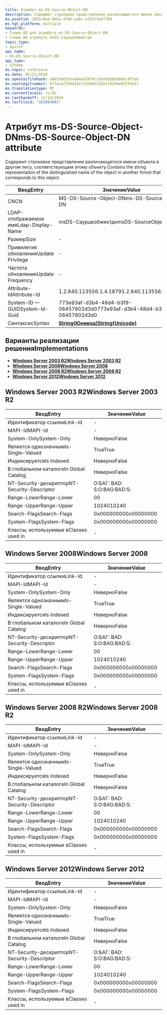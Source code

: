 ```yaml
---
title: Атрибут ms-DS-Source-Object-DN
description: Содержит строковое представление различающегося имени объекта в другом лесу, соответствующем этому объекту.
ms.assetid: 2955c6ed-068a-47bb-aabc-e335f5ad7709
ms.tgt_platform: multiple
keywords:
- Схема AD для атрибута ms-DS-Source-Object-DN
- Схема AD атрибута msDS-Саурцеобжектдн
topic_type:
- apiref
api_name:
- ms-DS-Source-Object-DN
api_type:
- Schema
ms.topic: reference
ms.date: 05/31/2018
ms.openlocfilehash: a9853dd37ead84e638f9ccb5e928b6d86bc9f5ab
ms.sourcegitcommit: b77ace27b0432e7cd3863191b11926be032fbe2f
ms.translationtype: MT
ms.contentlocale: ru-RU
ms.lasthandoff: 12/14/2020
ms.locfileid: "103893802"
---
```

# <a name="ms-ds-source-object-dn-attribute"></a><span data-ttu-id="9aa70-105">Атрибут ms-DS-Source-Object-DN</span><span class="sxs-lookup"><span data-stu-id="9aa70-105">ms-DS-Source-Object-DN attribute</span></span>

<span data-ttu-id="9aa70-106">Содержит строковое представление различающегося имени объекта в другом лесу, соответствующем этому объекту.</span><span class="sxs-lookup"><span data-stu-id="9aa70-106">Contains the string representation of the distinguished name of the object in another forest that corresponds to this object.</span></span>



| <span data-ttu-id="9aa70-107">Ввод</span><span class="sxs-lookup"><span data-stu-id="9aa70-107">Entry</span></span> | <span data-ttu-id="9aa70-108">Значение</span><span class="sxs-lookup"><span data-stu-id="9aa70-108">Value</span></span> |
|-------------------|---------------------------------------------|
| <span data-ttu-id="9aa70-109">CN</span><span class="sxs-lookup"><span data-stu-id="9aa70-109">CN</span></span>                | <span data-ttu-id="9aa70-110">MS-DS-Source-Object-DN</span><span class="sxs-lookup"><span data-stu-id="9aa70-110">ms-DS-Source-Object-DN</span></span>                      |
| <span data-ttu-id="9aa70-111">LDAP-отображаемое имя</span><span class="sxs-lookup"><span data-stu-id="9aa70-111">Ldap-Display-Name</span></span> | <span data-ttu-id="9aa70-112">msDS-Саурцеобжектдн</span><span class="sxs-lookup"><span data-stu-id="9aa70-112">msDS-SourceObjectDN</span></span>                         |
| <span data-ttu-id="9aa70-113">Размер</span><span class="sxs-lookup"><span data-stu-id="9aa70-113">Size</span></span>              | \-                                          |
| <span data-ttu-id="9aa70-114">Привилегия обновления</span><span class="sxs-lookup"><span data-stu-id="9aa70-114">Update Privilege</span></span>  | \-                                          |
| <span data-ttu-id="9aa70-115">Частота обновления</span><span class="sxs-lookup"><span data-stu-id="9aa70-115">Update Frequency</span></span>  | \-                                          |
| <span data-ttu-id="9aa70-116">Attribute-Id</span><span class="sxs-lookup"><span data-stu-id="9aa70-116">Attribute-Id</span></span>      | <span data-ttu-id="9aa70-117">1.2.840.113556.1.4.1879</span><span class="sxs-lookup"><span data-stu-id="9aa70-117">1.2.840.113556.1.4.1879</span></span>                     |
| <span data-ttu-id="9aa70-118">System-ID — GUID</span><span class="sxs-lookup"><span data-stu-id="9aa70-118">System-Id-Guid</span></span>    | <span data-ttu-id="9aa70-119">773e93af-d3b4-48d4-b3f9-06457602d3d0</span><span class="sxs-lookup"><span data-stu-id="9aa70-119">773e93af-d3b4-48d4-b3f9-06457602d3d0</span></span>        |
| <span data-ttu-id="9aa70-120">Синтаксис</span><span class="sxs-lookup"><span data-stu-id="9aa70-120">Syntax</span></span>            | [<span data-ttu-id="9aa70-121">**String(Юникод)**</span><span class="sxs-lookup"><span data-stu-id="9aa70-121">**String(Unicode)**</span></span>](s-string-unicode.md) |



## <a name="implementations"></a><span data-ttu-id="9aa70-122">Варианты реализации решения</span><span class="sxs-lookup"><span data-stu-id="9aa70-122">Implementations</span></span>

-   [<span data-ttu-id="9aa70-123">**Windows Server 2003 R2**</span><span class="sxs-lookup"><span data-stu-id="9aa70-123">**Windows Server 2003 R2**</span></span>](#windows-server-2003-r2)
-   [<span data-ttu-id="9aa70-124">**Windows Server 2008**</span><span class="sxs-lookup"><span data-stu-id="9aa70-124">**Windows Server 2008**</span></span>](#windows-server-2008)
-   [<span data-ttu-id="9aa70-125">**Windows Server 2008 R2**</span><span class="sxs-lookup"><span data-stu-id="9aa70-125">**Windows Server 2008 R2**</span></span>](#windows-server-2008-r2)
-   [<span data-ttu-id="9aa70-126">**Windows Server 2012**</span><span class="sxs-lookup"><span data-stu-id="9aa70-126">**Windows Server 2012**</span></span>](#windows-server-2012)

## <a name="windows-server-2003-r2"></a><span data-ttu-id="9aa70-127">Windows Server 2003 R2</span><span class="sxs-lookup"><span data-stu-id="9aa70-127">Windows Server 2003 R2</span></span>



| <span data-ttu-id="9aa70-128">Ввод</span><span class="sxs-lookup"><span data-stu-id="9aa70-128">Entry</span></span> | <span data-ttu-id="9aa70-129">Значение</span><span class="sxs-lookup"><span data-stu-id="9aa70-129">Value</span></span> |
|------------------------|--------------|
| <span data-ttu-id="9aa70-130">Идентификатор ссылки</span><span class="sxs-lookup"><span data-stu-id="9aa70-130">Link-Id</span></span>                | \-           |
| <span data-ttu-id="9aa70-131">MAPI-Id</span><span class="sxs-lookup"><span data-stu-id="9aa70-131">MAPI-Id</span></span>                | \-           |
| <span data-ttu-id="9aa70-132">System-Only</span><span class="sxs-lookup"><span data-stu-id="9aa70-132">System-Only</span></span>            | <span data-ttu-id="9aa70-133">Неверно</span><span class="sxs-lookup"><span data-stu-id="9aa70-133">False</span></span>        |
| <span data-ttu-id="9aa70-134">Является однозначным</span><span class="sxs-lookup"><span data-stu-id="9aa70-134">Is-Single-Valued</span></span>       | <span data-ttu-id="9aa70-135">True</span><span class="sxs-lookup"><span data-stu-id="9aa70-135">True</span></span>         |
| <span data-ttu-id="9aa70-136">Индексируется</span><span class="sxs-lookup"><span data-stu-id="9aa70-136">Is Indexed</span></span>             | <span data-ttu-id="9aa70-137">Неверно</span><span class="sxs-lookup"><span data-stu-id="9aa70-137">False</span></span>        |
| <span data-ttu-id="9aa70-138">В глобальном каталоге</span><span class="sxs-lookup"><span data-stu-id="9aa70-138">In Global Catalog</span></span>      | <span data-ttu-id="9aa70-139">Неверно</span><span class="sxs-lookup"><span data-stu-id="9aa70-139">False</span></span>        |
| <span data-ttu-id="9aa70-140">NT-Security-дескриптор</span><span class="sxs-lookup"><span data-stu-id="9aa70-140">NT-Security-Descriptor</span></span> | <span data-ttu-id="9aa70-141">О:БАГ: BAD: S:</span><span class="sxs-lookup"><span data-stu-id="9aa70-141">O:BAG:BAD:S:</span></span> |
| <span data-ttu-id="9aa70-142">Range-Lower</span><span class="sxs-lookup"><span data-stu-id="9aa70-142">Range-Lower</span></span>            | <span data-ttu-id="9aa70-143">0</span><span class="sxs-lookup"><span data-stu-id="9aa70-143">0</span></span>            |
| <span data-ttu-id="9aa70-144">Range-Upper</span><span class="sxs-lookup"><span data-stu-id="9aa70-144">Range-Upper</span></span>            | <span data-ttu-id="9aa70-145">10240</span><span class="sxs-lookup"><span data-stu-id="9aa70-145">10240</span></span>        |
| <span data-ttu-id="9aa70-146">Search-Flags</span><span class="sxs-lookup"><span data-stu-id="9aa70-146">Search-Flags</span></span>           | <span data-ttu-id="9aa70-147">0x00000000</span><span class="sxs-lookup"><span data-stu-id="9aa70-147">0x00000000</span></span>   |
| <span data-ttu-id="9aa70-148">System-Flags</span><span class="sxs-lookup"><span data-stu-id="9aa70-148">System-Flags</span></span>           | <span data-ttu-id="9aa70-149">0x00000000</span><span class="sxs-lookup"><span data-stu-id="9aa70-149">0x00000000</span></span>   |
| <span data-ttu-id="9aa70-150">Классы, используемые в</span><span class="sxs-lookup"><span data-stu-id="9aa70-150">Classes used in</span></span>        | \-           |



## <a name="windows-server-2008"></a><span data-ttu-id="9aa70-151">Windows Server 2008</span><span class="sxs-lookup"><span data-stu-id="9aa70-151">Windows Server 2008</span></span>



| <span data-ttu-id="9aa70-152">Ввод</span><span class="sxs-lookup"><span data-stu-id="9aa70-152">Entry</span></span> | <span data-ttu-id="9aa70-153">Значение</span><span class="sxs-lookup"><span data-stu-id="9aa70-153">Value</span></span> |
|------------------------|--------------|
| <span data-ttu-id="9aa70-154">Идентификатор ссылки</span><span class="sxs-lookup"><span data-stu-id="9aa70-154">Link-Id</span></span>                | \-           |
| <span data-ttu-id="9aa70-155">MAPI-Id</span><span class="sxs-lookup"><span data-stu-id="9aa70-155">MAPI-Id</span></span>                | \-           |
| <span data-ttu-id="9aa70-156">System-Only</span><span class="sxs-lookup"><span data-stu-id="9aa70-156">System-Only</span></span>            | <span data-ttu-id="9aa70-157">Неверно</span><span class="sxs-lookup"><span data-stu-id="9aa70-157">False</span></span>        |
| <span data-ttu-id="9aa70-158">Является однозначным</span><span class="sxs-lookup"><span data-stu-id="9aa70-158">Is-Single-Valued</span></span>       | <span data-ttu-id="9aa70-159">True</span><span class="sxs-lookup"><span data-stu-id="9aa70-159">True</span></span>         |
| <span data-ttu-id="9aa70-160">Индексируется</span><span class="sxs-lookup"><span data-stu-id="9aa70-160">Is Indexed</span></span>             | <span data-ttu-id="9aa70-161">Неверно</span><span class="sxs-lookup"><span data-stu-id="9aa70-161">False</span></span>        |
| <span data-ttu-id="9aa70-162">В глобальном каталоге</span><span class="sxs-lookup"><span data-stu-id="9aa70-162">In Global Catalog</span></span>      | <span data-ttu-id="9aa70-163">Неверно</span><span class="sxs-lookup"><span data-stu-id="9aa70-163">False</span></span>        |
| <span data-ttu-id="9aa70-164">NT-Security-дескриптор</span><span class="sxs-lookup"><span data-stu-id="9aa70-164">NT-Security-Descriptor</span></span> | <span data-ttu-id="9aa70-165">О:БАГ: BAD: S:</span><span class="sxs-lookup"><span data-stu-id="9aa70-165">O:BAG:BAD:S:</span></span> |
| <span data-ttu-id="9aa70-166">Range-Lower</span><span class="sxs-lookup"><span data-stu-id="9aa70-166">Range-Lower</span></span>            | <span data-ttu-id="9aa70-167">0</span><span class="sxs-lookup"><span data-stu-id="9aa70-167">0</span></span>            |
| <span data-ttu-id="9aa70-168">Range-Upper</span><span class="sxs-lookup"><span data-stu-id="9aa70-168">Range-Upper</span></span>            | <span data-ttu-id="9aa70-169">10240</span><span class="sxs-lookup"><span data-stu-id="9aa70-169">10240</span></span>        |
| <span data-ttu-id="9aa70-170">Search-Flags</span><span class="sxs-lookup"><span data-stu-id="9aa70-170">Search-Flags</span></span>           | <span data-ttu-id="9aa70-171">0x00000000</span><span class="sxs-lookup"><span data-stu-id="9aa70-171">0x00000000</span></span>   |
| <span data-ttu-id="9aa70-172">System-Flags</span><span class="sxs-lookup"><span data-stu-id="9aa70-172">System-Flags</span></span>           | <span data-ttu-id="9aa70-173">0x00000000</span><span class="sxs-lookup"><span data-stu-id="9aa70-173">0x00000000</span></span>   |
| <span data-ttu-id="9aa70-174">Классы, используемые в</span><span class="sxs-lookup"><span data-stu-id="9aa70-174">Classes used in</span></span>        | \-           |



## <a name="windows-server-2008-r2"></a><span data-ttu-id="9aa70-175">Windows Server 2008 R2</span><span class="sxs-lookup"><span data-stu-id="9aa70-175">Windows Server 2008 R2</span></span>



| <span data-ttu-id="9aa70-176">Ввод</span><span class="sxs-lookup"><span data-stu-id="9aa70-176">Entry</span></span> | <span data-ttu-id="9aa70-177">Значение</span><span class="sxs-lookup"><span data-stu-id="9aa70-177">Value</span></span> |
|------------------------|--------------|
| <span data-ttu-id="9aa70-178">Идентификатор ссылки</span><span class="sxs-lookup"><span data-stu-id="9aa70-178">Link-Id</span></span>                | \-           |
| <span data-ttu-id="9aa70-179">MAPI-Id</span><span class="sxs-lookup"><span data-stu-id="9aa70-179">MAPI-Id</span></span>                | \-           |
| <span data-ttu-id="9aa70-180">System-Only</span><span class="sxs-lookup"><span data-stu-id="9aa70-180">System-Only</span></span>            | <span data-ttu-id="9aa70-181">Неверно</span><span class="sxs-lookup"><span data-stu-id="9aa70-181">False</span></span>        |
| <span data-ttu-id="9aa70-182">Является однозначным</span><span class="sxs-lookup"><span data-stu-id="9aa70-182">Is-Single-Valued</span></span>       | <span data-ttu-id="9aa70-183">True</span><span class="sxs-lookup"><span data-stu-id="9aa70-183">True</span></span>         |
| <span data-ttu-id="9aa70-184">Индексируется</span><span class="sxs-lookup"><span data-stu-id="9aa70-184">Is Indexed</span></span>             | <span data-ttu-id="9aa70-185">Неверно</span><span class="sxs-lookup"><span data-stu-id="9aa70-185">False</span></span>        |
| <span data-ttu-id="9aa70-186">В глобальном каталоге</span><span class="sxs-lookup"><span data-stu-id="9aa70-186">In Global Catalog</span></span>      | <span data-ttu-id="9aa70-187">Неверно</span><span class="sxs-lookup"><span data-stu-id="9aa70-187">False</span></span>        |
| <span data-ttu-id="9aa70-188">NT-Security-дескриптор</span><span class="sxs-lookup"><span data-stu-id="9aa70-188">NT-Security-Descriptor</span></span> | <span data-ttu-id="9aa70-189">О:БАГ: BAD: S:</span><span class="sxs-lookup"><span data-stu-id="9aa70-189">O:BAG:BAD:S:</span></span> |
| <span data-ttu-id="9aa70-190">Range-Lower</span><span class="sxs-lookup"><span data-stu-id="9aa70-190">Range-Lower</span></span>            | <span data-ttu-id="9aa70-191">0</span><span class="sxs-lookup"><span data-stu-id="9aa70-191">0</span></span>            |
| <span data-ttu-id="9aa70-192">Range-Upper</span><span class="sxs-lookup"><span data-stu-id="9aa70-192">Range-Upper</span></span>            | <span data-ttu-id="9aa70-193">10240</span><span class="sxs-lookup"><span data-stu-id="9aa70-193">10240</span></span>        |
| <span data-ttu-id="9aa70-194">Search-Flags</span><span class="sxs-lookup"><span data-stu-id="9aa70-194">Search-Flags</span></span>           | <span data-ttu-id="9aa70-195">0x00000000</span><span class="sxs-lookup"><span data-stu-id="9aa70-195">0x00000000</span></span>   |
| <span data-ttu-id="9aa70-196">System-Flags</span><span class="sxs-lookup"><span data-stu-id="9aa70-196">System-Flags</span></span>           | <span data-ttu-id="9aa70-197">0x00000000</span><span class="sxs-lookup"><span data-stu-id="9aa70-197">0x00000000</span></span>   |
| <span data-ttu-id="9aa70-198">Классы, используемые в</span><span class="sxs-lookup"><span data-stu-id="9aa70-198">Classes used in</span></span>        | \-           |



## <a name="windows-server-2012"></a><span data-ttu-id="9aa70-199">Windows Server 2012</span><span class="sxs-lookup"><span data-stu-id="9aa70-199">Windows Server 2012</span></span>



| <span data-ttu-id="9aa70-200">Ввод</span><span class="sxs-lookup"><span data-stu-id="9aa70-200">Entry</span></span> | <span data-ttu-id="9aa70-201">Значение</span><span class="sxs-lookup"><span data-stu-id="9aa70-201">Value</span></span> |
|------------------------|--------------|
| <span data-ttu-id="9aa70-202">Идентификатор ссылки</span><span class="sxs-lookup"><span data-stu-id="9aa70-202">Link-Id</span></span>                | \-           |
| <span data-ttu-id="9aa70-203">MAPI-Id</span><span class="sxs-lookup"><span data-stu-id="9aa70-203">MAPI-Id</span></span>                | \-           |
| <span data-ttu-id="9aa70-204">System-Only</span><span class="sxs-lookup"><span data-stu-id="9aa70-204">System-Only</span></span>            | <span data-ttu-id="9aa70-205">Неверно</span><span class="sxs-lookup"><span data-stu-id="9aa70-205">False</span></span>        |
| <span data-ttu-id="9aa70-206">Является однозначным</span><span class="sxs-lookup"><span data-stu-id="9aa70-206">Is-Single-Valued</span></span>       | <span data-ttu-id="9aa70-207">True</span><span class="sxs-lookup"><span data-stu-id="9aa70-207">True</span></span>         |
| <span data-ttu-id="9aa70-208">Индексируется</span><span class="sxs-lookup"><span data-stu-id="9aa70-208">Is Indexed</span></span>             | <span data-ttu-id="9aa70-209">Неверно</span><span class="sxs-lookup"><span data-stu-id="9aa70-209">False</span></span>        |
| <span data-ttu-id="9aa70-210">В глобальном каталоге</span><span class="sxs-lookup"><span data-stu-id="9aa70-210">In Global Catalog</span></span>      | <span data-ttu-id="9aa70-211">Неверно</span><span class="sxs-lookup"><span data-stu-id="9aa70-211">False</span></span>        |
| <span data-ttu-id="9aa70-212">NT-Security-дескриптор</span><span class="sxs-lookup"><span data-stu-id="9aa70-212">NT-Security-Descriptor</span></span> | <span data-ttu-id="9aa70-213">О:БАГ: BAD: S:</span><span class="sxs-lookup"><span data-stu-id="9aa70-213">O:BAG:BAD:S:</span></span> |
| <span data-ttu-id="9aa70-214">Range-Lower</span><span class="sxs-lookup"><span data-stu-id="9aa70-214">Range-Lower</span></span>            | <span data-ttu-id="9aa70-215">0</span><span class="sxs-lookup"><span data-stu-id="9aa70-215">0</span></span>            |
| <span data-ttu-id="9aa70-216">Range-Upper</span><span class="sxs-lookup"><span data-stu-id="9aa70-216">Range-Upper</span></span>            | <span data-ttu-id="9aa70-217">10240</span><span class="sxs-lookup"><span data-stu-id="9aa70-217">10240</span></span>        |
| <span data-ttu-id="9aa70-218">Search-Flags</span><span class="sxs-lookup"><span data-stu-id="9aa70-218">Search-Flags</span></span>           | <span data-ttu-id="9aa70-219">0x00000000</span><span class="sxs-lookup"><span data-stu-id="9aa70-219">0x00000000</span></span>   |
| <span data-ttu-id="9aa70-220">System-Flags</span><span class="sxs-lookup"><span data-stu-id="9aa70-220">System-Flags</span></span>           | <span data-ttu-id="9aa70-221">0x00000000</span><span class="sxs-lookup"><span data-stu-id="9aa70-221">0x00000000</span></span>   |
| <span data-ttu-id="9aa70-222">Классы, используемые в</span><span class="sxs-lookup"><span data-stu-id="9aa70-222">Classes used in</span></span>        | \-           |



 

 




